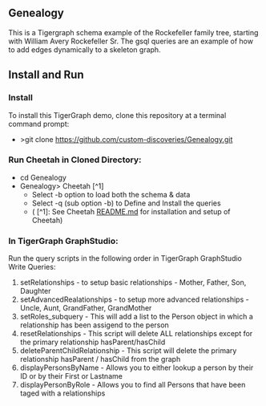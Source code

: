 ## Genealogy
This is a Tigergraph schema example of the Rockefeller family tree, starting with William Avery Rockefeller Sr.
The gsql queries are an example of how to add edges dynamically to a skeleton graph.
## Install and Run
### Install
To install this TigerGraph demo, clone this repository at a terminal command prompt: 
- \>git clone https://github.com/custom-discoveries/Genealogy.git
### Run Cheetah in Cloned Directory:
-  cd Genealogy
-  Genealogy\> Cheetah [^1]
    - Select -b option to load both the schema & data
    - Select -q (sub option -b) to Define and Install the queries
    - ( [^1]: See Cheetah [README.md](https://github.com/custom-discoveries/Cheetah/blob/main/README.md) for installation and setup of Cheetah)
### In TigerGraph GraphStudio:
Run the query scripts in the following order in TigerGraph GraphStudio Write Queries:
  1. setRelationships - to setup basic relationships - Mother, Father, Son, Daughter
  2. setAdvancedRealationships - to setup more advanced relationships - Uncle, Aunt, GrandFather, GrandMother
  3. setRoles_subquery - This will add a list to the Person object in which a relationship has been assigend to the person
  4. resetRelationships - This script will delete ALL relationships except for the primary relationship hasParent/hasChild
  5. deleteParentChildRelationship - This script will delete the primary relationship hasParent / hasChild from the graph
  6. displayPersonsByName - Allows you to either lookup a person by their ID or by their First or Lastname
  7. displayPersonByRole - Allows you to find all Persons that have been taged with a relationships
